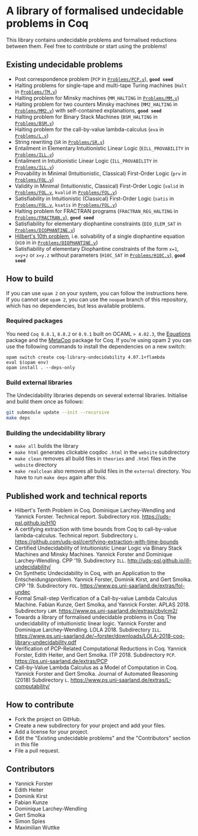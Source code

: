# A library of formalised undecidable problems in Coq

This library contains undecidable problems and formalised reductions between them.
Feel free to contribute or start using the problems!

## Existing undecidable problems

- Post correspondence problem (`PCP` in [`Problems/PCP.v`](theories/Problems/PCP.v)), **`good seed`**
- Halting problems for single-tape and multi-tape Turing machines (`Halt` in [`Problems/TM.v`](theories/Problems/TM.v))
- Halting problem for Minsky machines (`MM_HALTING` in [`Problems/MM.v`](theories/Problems/MM.v))
- Halting problem for two counters Minsky machines (`MM2_HALTING` in [`Problems/MM2.v`](theories/Problems/MM2.v)) with 
  self-contained explanations, **`good seed`**
- Halting problem for Binary Stack Machines (`BSM_HALTING` in [`Problems/BSM.v`](theories/Problems/BSM.v))
- Halting problem for the call-by-value lambda-calculus (`eva` in [`Problems/L.v`](theories/Problems/L.v))
- String rewriting (`SR` in [`Problems/SR.v`](theories/Problems/SR.v))
- Entailment in Elementary Intuitionistic Linear Logic (`EILL_PROVABILITY` in [`Problems/ILL.v`](theories/Problems/ILL.v))
- Entailment in Intuitionistic Linear Logic (`ILL_PROVABILITY` in [`Problems/ILL.v`](theories/Problems/ILL.v))
- Provability in Minimal (Intuitionistic, Classical) First-Order Logic (`prv` in [`Problems/FOL.v`](theories/Problems/FOL.v))
- Validity in Minimal (Intuitionistic, Classical) First-Order Logic (`valid` in [`Problems/FOL.v`](theories/Problems/FOL.v), `kvalid` in [`Problems/FOL.v`](theories/Problems/FOL.v))
- Satisfiability in Intuitionistic (Classical) First-Order Logic (`satis` in [`Problems/FOL.v`](theories/Problems/FOL.v), `ksatis` in [`Problems/FOL.v`](theories/Problems/FOL.v))
- Halting problem for FRACTRAN programs (`FRACTRAN_REG_HALTING` in [`Problems/FRACTRAN.v`](theories/Problems/FRACTRAN.v)), **`good seed`**
- Satisfiability for elementary diophantine constraints (`DIO_ELEM_SAT` 
  in [`Problems/DIOPHANTINE.v`](theories/Problems/DIOPHANTINE.v))
- [Hilbert's 10th problem](https://uds-psl.github.io/H10), i.e. solvability of a single diophantine equation (`H10` in 
  in [`Problems/DIOPHANTINE.v`](theories/Problems/DIOPHANTINE.v))
- Satisfiability of elementary Diophantine constraints of the form `x=1`, `x=y+z` or `x=y.z` without parameters (`H10C_SAT` in [`Problems/H10C.v`](theories/Problems/H10C.v)), **`good seed`**

## How to build

If you can use `opam 2` on your system, you can follow the instructions here.
If you cannot use `opam 2`, you can use the `noopam` branch of this repository, which has no dependencies, but less available problems.

### Required packages

You need `Coq 8.8.1`, `8.8.2` or `8.9.1` built on OCAML `> 4.02.3`, the [Equations](https://mattam82.github.io/Coq-Equations/) package and the [MetaCoq](https://metacoq.github.io/metacoq/) package for Coq. If you're using opam 2 you can use the following commands to install the dependencies on a new switch:

```
opam switch create coq-library-undecidability 4.07.1+flambda
eval $(opam env)
opam install . --deps-only
```

### Build external libraries

The Undecidability libraries depends on several external libraries. Initialise and build them once as follows:

``` sh
git submodule update --init --recursive
make deps
```

### Building the undecidability library

- `make all` builds the library
- `make html` generates clickable coqdoc `.html` in the `website` subdirectory
- `make clean` removes all build files in `theories` and `.html` files in the `website` directory
- `make realclean` also removes all build files in the `external` directory. You have to run `make deps` again after this.

## Published work and technical reports

- Hilbert's Tenth Problem in Coq. Dominique Larchey-Wendling and Yannick Forster. Technical report. Subdirectory `H10`. https://uds-psl.github.io/H10
- A certifying extraction with time bounds from Coq to call-by-value lambda-calculus. Technical report. Subdirectory `L`. https://github.com/uds-psl/certifying-extraction-with-time-bounds
- Certified Undecidability of Intuitionistic Linear Logic via Binary Stack Machines and Minsky Machines. Yannick Forster and Dominique Larchey-Wendling. CPP '19. Subdirectory `ILL`. http://uds-psl.github.io/ill-undecidability/
- On Synthetic Undecidability in Coq, with an Application to the Entscheidungsproblem. Yannick Forster, Dominik Kirst, and Gert Smolka. CPP '19. Subdirectory `FOL`. https://www.ps.uni-saarland.de/extras/fol-undec
-  Formal Small-step Verification of a Call-by-value Lambda Calculus Machine. Fabian Kunze, Gert Smolka, and Yannick Forster. APLAS 2018. Subdirectory `LAM`. https://www.ps.uni-saarland.de/extras/cbvlcm2/
- Towards a library of formalised undecidable problems in Coq: The undecidability of intuitionistic linear logic. Yannick Forster and Dominique Larchey-Wendling. LOLA 2018. Subdirectory `ILL`. https://www.ps.uni-saarland.de/~forster/downloads/LOLA-2018-coq-library-undecidability.pdf 
- Verification of PCP-Related Computational Reductions in Coq. Yannick Forster, Edith Heiter, and Gert Smolka. ITP 2018. Subdirectory `PCP`. https://ps.uni-saarland.de/extras/PCP 
- Call-by-Value Lambda Calculus as a Model of Computation in Coq. Yannick Forster and Gert Smolka. Journal of Automated Reasoning (2018) Subdirectory `L`. https://www.ps.uni-saarland.de/extras/L-computability/

## How to contribute

- Fork the project on GitHub.
- Create a new subdirectory for your project and add your files.
- Add a license for your project.
- Edit the "Existing undecidable problems" and the "Contributors" section in this file
- File a pull request.

## Contributors

- Yannick Forster
- Edith Heiter
- Dominik Kirst 
- Fabian Kunze
- Dominique Larchey-Wendling
- Gert Smolka
- Simon Spies
- Maximilian Wuttke

